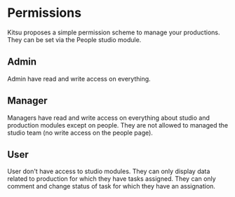 # Permissions

Kitsu proposes a simple permission scheme to manage your productions. They can
be set via the People studio module.

## Admin

Admin have read and write access on everything.

## Manager

Managers have read and write access on everything about studio and production modules except on people. They are not
allowed to managed the studio team (no write access on the people page).

## User

User don't have access to studio modules. They can only display data related to
production for which they have tasks assigned. They can only comment and change
status of task for which they have an assignation.
